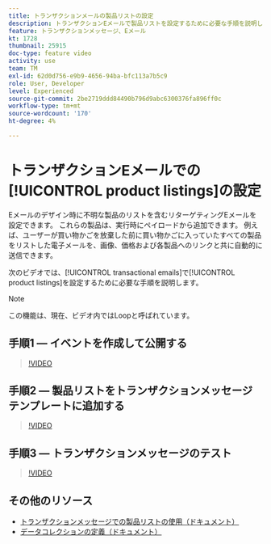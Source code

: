```yaml
---
title: トランザクションメールの製品リストの設定
description: トランザクションEメールで製品リストを設定するために必要な手順を説明します。
feature: トランザクションメッセージ、Eメール
kt: 1728
thumbnail: 25915
doc-type: feature video
activity: use
team: TM
exl-id: 62d0d756-e9b9-4656-94ba-bfc113a7b5c9
role: User, Developer
level: Experienced
source-git-commit: 2be2719ddd84490b796d9abc6300376fa896ff0c
workflow-type: tm+mt
source-wordcount: '170'
ht-degree: 4%

---
```


# トランザクションEメールでの[!UICONTROL product listings]の設定

Eメールのデザイン時に不明な製品のリストを含むリターゲティングEメールを設定できます。 これらの製品は、実行時にペイロードから追加できます。 例えば、ユーザーが買い物かごを放棄した前に買い物かごに入っていたすべての製品をリストした電子メールを、画像、価格および各製品へのリンクと共に自動的に送信できます。

次のビデオでは、[!UICONTROL transactional emails]で[!UICONTROL product listings]を設定するために必要な手順を説明します。

>[!NOTE]
>
>この機能は、現在、ビデオ内ではLoopと呼ばれています。

## 手順1 — イベントを作成して公開する

>[!VIDEO](https://video.tv.adobe.com/v/25914?quality=12)

## 手順2 — 製品リストをトランザクションメッセージテンプレートに追加する

>[!VIDEO](https://video.tv.adobe.com/v/25915?quality=12)

## 手順3 — トランザクションメッセージのテスト

>[!VIDEO](https://video.tv.adobe.com/v/25916?quality=12)

## その他のリソース

* [トランザクションメッセージでの製品リストの使用（ドキュメント）](https://docs.adobe.com/content/help/en/campaign-standard/using/communication-channels/transactional-messaging/event-transactional-messages.html#using-product-listings-in-a-transactional-message)
* [データコレクションの定義（ドキュメント）](https://docs.adobe.com/content/help/en/campaign-standard/using/administrating/configuring-channels/configuring-transactional-messaging.html#defining-data-collections)
